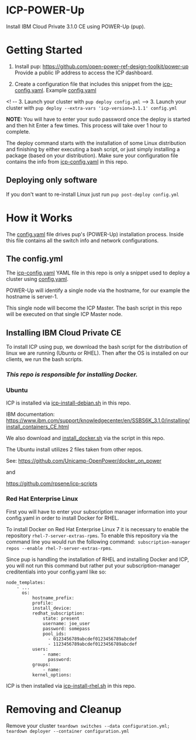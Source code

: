 # ICP-POWER-Up
Install IBM Cloud Private 3.1.0 CE using POWER-Up (pup).

# Getting Started

1. Install pup: https://github.com/open-power-ref-design-toolkit/power-up Provide a public IP address to access the ICP dashboard.

2. Create a  configuration file that includes this snippet from the [icp-config.yaml](./yamls/icp-config.yaml). Example [config.yaml](./yamls/config.yaml)

<! -- 3. Launch your cluster with ```pup deploy config.yml``` --> 
3. Launch your cluster with ```pup deploy --extra-vars 'icp-version=3.1.1' config.yml``` 


**NOTE:** You will have to enter your sudo password once the deploy is started and then hit Enter a few times. This process will take over 1 hour to complete.

The deploy command starts with the installation of some Linux distribution and finishing by either executing a bash script, or just simply installing a package (based on your distribution). Make sure your configuration file contains the info from [icp-config.yaml](./yamls/icp-config.yaml) in this repo.

## Deploying only software
If you don't want to re-install Linux just run ```pup post-deploy config.yml```


# How it Works

The [config.yaml](./yamls/config.yaml) file drives pup's (POWER-Up) installation process. Inside this file contains all the switch info and network configurations.

## The config.yml
The [icp-config.yaml](./yamls/icp-config.yaml) YAML file in this repo is only a snippet used to deploy a cluster using [config.yaml](./yamls/config.yaml).

POWER-Up will identify a single node via the hostname, for our example the hostname is server-1.

This single node will become the ICP Master. The bash script in this repo will be executed on that single ICP Master node.


## Installing IBM Cloud Private CE

To install ICP using pup, we download the bash script for the distribution of linux we are running (Ubuntu or RHEL). Then after the OS is installed on our clients, we run the bash scripts. 

### **_This repo is responsible for installing Docker._**

### Ubuntu

ICP is installed via [icp-install-debian.sh](./scripts/icp-install-debian.sh) in this repo. 

IBM documentation: https://www.ibm.com/support/knowledgecenter/en/SSBS6K_3.1.0/installing/install_containers_CE.html

We also download and [install_docker.sh](./scripts/install_docker.sh) via the script in this repo.

The Ubuntu install utilizes 2 files taken from other repos.

See: https://github.com/Unicamp-OpenPower/docker_on_power

and

https://github.com/rpsene/icp-scripts

### Red Hat Enterprise Linux

First you will have to enter your subscription manager information into your config.yaml in order to install Docker for RHEL. 

To install Docker on Red Hat Enterprise Linux 7 it is necessary to enable the repository ```rhel-7-server-extras-rpms```. To enable this repository via the command line you would run the following command:``` subscription-manager repos --enable rhel-7-server-extras-rpms```. 

Since pup is handling the installation of RHEL and installing Docker and ICP, you will not run this command but rather put your subscription-manager creditentials into your config.yaml like so:

```
node_templates:
    - ...
      os:
          hostname_prefix:
          profile:
          install_device:
          redhat_subscription:
              state: present
              username: joe_user
              password: somepass
              pool_ids:
                - 0123456789abcdef0123456789abcdef
                - 1123456789abcdef0123456789abcdef
          users:
              - name:
                password:
          groups:
              - name:
          kernel_options:
```

ICP is then installed via [icp-install-rhel.sh](./scripts/icp-install-rhel.sh) in this repo. 

# Removing and Cleanup

Remove your cluster ```teardown switches --data configuration.yml; teardown deployer --container configuration.yml```

